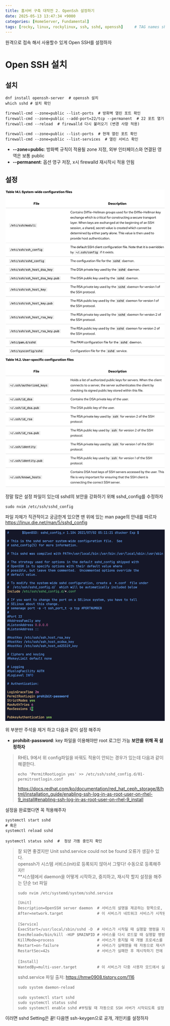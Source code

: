 ```yaml
---
title: 홈서버 구축 대작전 2. OpenSsh 설정하기
date: 2025-05-13 13:47:34 +9000
categories: [HomeServer, Fundamental]
tags: [rocky, linux, rockylinux, ssh, sshd, openssh]     # TAG names should always be lowercase
---
```


원격으로 접속 해서 사용할수 있게 Open SSH를 설정하자

# Open SSH 설치

## 설치

```shell
dnf install openssh-server  # openssh 설치
which sshd # 설치 확인
```

```shell
firewall-cmd --zone=public --list-ports  # 방화벽 열린 포트 확인
firewall-cmd --zone=public --add-port=22/tcp --permanent  # 22 포트 열기
firewall-cmd --reload  # firewalld 다시 불러오기 (변경 사항 적용)
```

```shell
firewall-cmd --zone=public --list-ports  # 현재 열린 포트 확인
firewall-cmd --zone=public --list-services  # 열린 서비스 확인
```

- **--zone=public**: 방화벽 규칙이 적용될 zone 지정, 외부 인터페이스와 연결된 영역은 보통 public
- **--permanent**: 옵션 영구 저장, x시 firewalld 재시작시 적용 안됨

## 설정

![sys_wide_ssh_config.png](..%2Fassets%2FHomeServer%2Fsys_wide_ssh_config.png)
![user_specific_ssh_config.png](..%2Fassets%2FHomeServer%2Fuser_specific_ssh_config.png)

정말 많은 설정 파일이 있는데 sshd의 보안을 강화하기 위해 sshd_config를 수정하자

```shell
sudo nvim /etc/ssh/sshd_config
```

파일 자체가 직관적이고 궁금한게 있으면 맨 위에 있는 man page의 안내를 따르자
https://linux.die.net/man/5/sshd_config

![ssd_config.png](..%2Fassets%2FHomeServer%2Fssd_config.png)

위 부분만 주석을 제거 하고 다음과 같이 설정 해주자
- **prohibit-password**: key 파일을 이용해야만 root 로그인 가능 **보안을 위해 꼭 설정하자**

> RHEL 9에서 위 config파일을 바꿔도 적용이 안되는 경우가 있는데 다음과 같이 해결한다. 
> 
> ```shell
> echo 'PermitRootLogin yes' >> /etc/ssh/sshd_config.d/01-permitrootlogin.conf
> ```
> 
> https://docs.redhat.com/ko/documentation/red_hat_ceph_storage/8/html/installation_guide/enabling-ssh-log-in-as-root-user-on-rhel-9_install#enabling-ssh-log-in-as-root-user-on-rhel-9_install

설정을 완료했다면 꼭 적용해주자
```shell
systemctl start sshd
# 혹은
systemctl reload sshd

systemctl status sshd  #  정상 가동 중인지 확인
```

> 잘 되면 좋겠지만 Unit sshd.service could not be found 오류가 생길수 있다. <br>
> openssh가 시스템 서비스(init)로 등록되지 않아서 그렇다! 수동으로 등록해주자!!<br>
> **시스템에서 daemon을 어떻게 시작하고, 중지하고, 재시작 할지 설정을 해주는 단순 txt 파일<br>
> ```shell
> sudo nvim /etc/systemd/system/sshd.service
> ```
> 
> ```txt
> [Unit]
> Description=OpenSSH server daemon  # 서비스의 설명을 제공하는 항목으로, 시스템 관리자에게 서비스가 무엇인지 알려준다
> After=network.target               # 이 서비스가 네트워크 서비스가 시작된 후에 시작되도록 설정(네트워크가 필요하기 때문)
> 
> [Service]
> ExecStart=/usr/local/sbin/sshd -D  # 서비스가 시작될 때 실행할 명령을 지정. 여기서는 OpenSSH 데몬을 포그라운드 모드(-D)로 실행
> ExecReload=/bin/kill -HUP $MAINPID # 서비스를 다시 로드할 때 실행할 명령을 지정. 여기서는 메인 프로세스에 HUP 신호를 보내서 설정을 다시 로드
> KillMode=process                   # 서비스가 중지될 때 개별 프로세스를 종료.
> Restart=on-failure                 # 서비스가 실패했을 때 자동으로 재시작하도록 설정.
> RestartSec=42s                     # 서비스가 실패한 후 재시작하기 전에 대기할 시간을 초 단위로 지정. (42초 대기)
> 
> [Install]
> WantedBy=multi-user.target         # 이 서비스가 다중 사용자 모드에서 실행되도록 지정. multi-user.target는 시스템이 기본적으로 부팅되는 목표
> ```
> 
> sshd.service 파일 출저: https://hmw0908.tistory.com/116
> 
> ```shell
> sudo system daemon-reload
> 
> sudo systemctl start sshd
> sudo systemctl status sshd
> sudo systemctl enable sshd #부팅될 때 자동으로 SSH 서버가 시작되도록 설정
> ```

이러면 sshd Setting은 끝! 다음엔 ssh-keygen으로 공개, 개인키를 설정하자
